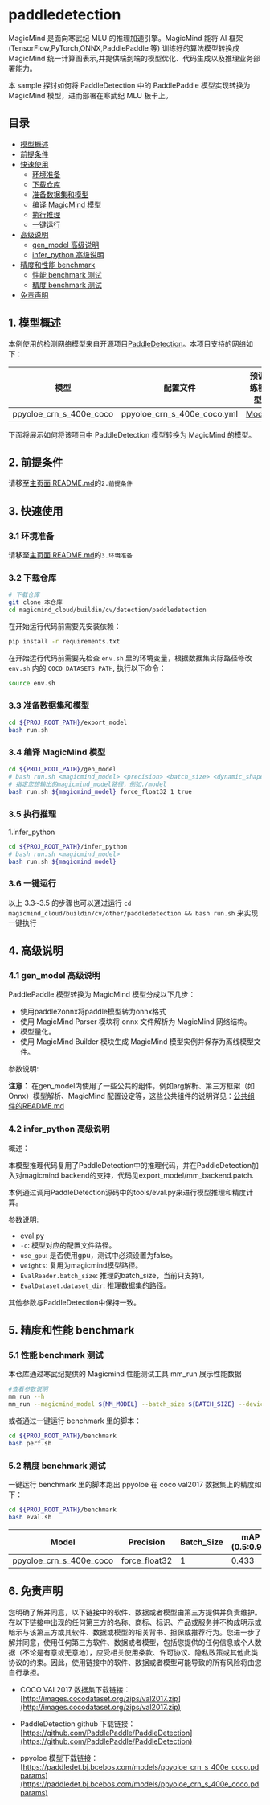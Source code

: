 # paddledetection

MagicMind 是面向寒武纪 MLU 的推理加速引擎。MagicMind 能将 AI 框架(TensorFlow,PyTorch,ONNX,PaddlePaddle 等) 训练好的算法模型转换成 MagicMind 统一计算图表示,并提供端到端的模型优化、代码生成以及推理业务部署能力。

本 sample 探讨如何将 PaddleDetection 中的 PaddlePaddle 模型实现转换为 MagicMind 模型，进而部署在寒武纪 MLU 板卡上。

## 目录

- [模型概述](#1-模型概述)
- [前提条件](#2-前提条件)
- [快速使用](#3-快速使用)
  - [环境准备](#31-环境准备)
  - [下载仓库](#32-下载仓库)
  - [准备数据集和模型](#33-准备数据集和模型)
  - [编译 MagicMind 模型](#34-编译-magicmind-模型)
  - [执行推理](#35-执行推理)
  - [一键运行](#36-一键运行)
- [高级说明](#4高级说明)
  - [gen_model 高级说明](#41-gen_model-高级说明)
  - [infer_python 高级说明](#42-infer_python-高级说明)
- [精度和性能 benchmark](#5-精度和性能-benchmark)
  - [性能 benchmark 测试](#51-性能-benchmark-测试)
  - [精度 benchmark 测试](#52-精度-benchmark-测试)
- [免责声明](#6-免责声明)

## 1. 模型概述

本例使用的检测网络模型来自开源项目[PaddleDetection](https://github.com/PaddlePaddle/PaddleDetection)。本项目支持的网络如下：

| 模型  | 配置文件           | 预训练模型 |  
| ----- | ------------------- | ---------- | 
| ppyoloe_crn_s_400e_coco | ppyoloe_crn_s_400e_coco.yml | [Model](https://paddledet.bj.bcebos.com/models/ppyoloe_crn_s_400e_coco.pdparams)          | 

下面将展示如何将该项目中 PaddleDetection 模型转换为 MagicMind 的模型。

## 2. 前提条件

请移至[主页面 README.md](../../../../README.md)的`2.前提条件`

## 3. 快速使用

### 3.1 环境准备

请移至[主页面 README.md](../../../../README.md)的`3.环境准备`

### 3.2 下载仓库

```bash
# 下载仓库
git clone 本仓库
cd magicmind_cloud/buildin/cv/detection/paddledetection
```

在开始运行代码前需要先安装依赖：

```bash
pip install -r requirements.txt
```

在开始运行代码前需要先检查 `env.sh` 里的环境变量，根据数据集实际路径修改 `env.sh` 内的 `COCO_DATASETS_PATH`, 执行以下命令：

```bash
source env.sh
```

### 3.3 准备数据集和模型

```bash
cd ${PROJ_ROOT_PATH}/export_model
bash run.sh
```

### 3.4 编译 MagicMind 模型

```bash
cd ${PROJ_ROOT_PATH}/gen_model
# bash run.sh <magicmind_model> <precision> <batch_size> <dynamic_shape>
# 指定您想输出的magicmind_model路径，例如./model
bash run.sh ${magicmind_model} force_float32 1 true
```

### 3.5 执行推理

1.infer_python

```bash
cd ${PROJ_ROOT_PATH}/infer_python
# bash run.sh <magicmind_model>
bash run.sh ${magicmind_model}
```

### 3.6 一键运行

以上 3.3~3.5 的步骤也可以通过运行 `cd magicmind_cloud/buildin/cv/other/paddledetection && bash run.sh` 来实现一键执行

## 4. 高级说明

### 4.1 gen_model 高级说明

PaddlePaddle 模型转换为 MagicMind 模型分成以下几步：

- 使用paddle2onnx将paddle模型转为onnx格式
- 使用 MagicMind Parser 模块将 onnx 文件解析为 MagicMind 网络结构。
- 模型量化。
- 使用 MagicMind Builder 模块生成 MagicMind 模型实例并保存为离线模型文件。

参数说明:

**注意：**
在gen_model内使用了一些公共的组件，例如arg解析、第三方框架（如Onnx）模型解析、MagicMind 配置设定等，这些公共组件的说明详见：[公共组件的README.md](../../../python_common/README.md)

### 4.2 infer_python 高级说明

概述：

本模型推理代码复用了PaddleDetection中的推理代码，并在PaddleDetection加入对magicmind backend的支持，代码见export_model/mm_backend.patch.

本例通过调用PaddleDetection源码中的tools/eval.py来进行模型推理和精度计算。

参数说明:
- eval.py
- `-c`: 模型对应的配置文件路径。
- `use_gpu`: 是否使用gpu，测试中必须设置为false。
- `weights`: 复用为magicmind模型路径。
- `EvalReader.batch_size`: 推理的batch_size，当前只支持1。
- `EvalDataset.dataset_dir`: 推理数据集的路径。

其他参数与PaddleDetection中保持一致。


## 5. 精度和性能 benchmark

### 5.1 性能 benchmark 测试

本仓库通过寒武纪提供的 Magicmind 性能测试工具 mm_run 展示性能数据

```bash
#查看参数说明
mm_run --h
mm_run --magicmind_model ${MM_MODEL} --batch_size ${BATCH_SIZE} --devices ${DEV_ID} --threads 1 --iterations 1000
```

或者通过一键运行 benchmark 里的脚本：

```bash
cd ${PROJ_ROOT_PATH}/benchmark
bash perf.sh
```

### 5.2 精度 benchmark 测试

一键运行 benchmark 里的脚本跑出 ppyoloe 在 coco val2017 数据集上的精度如下：

```bash
cd ${PROJ_ROOT_PATH}/benchmark
bash eval.sh
```

| Model | Precision           | Batch_Size    | mAP (0.5:0.95) | mAP (0.5) |
| ----- | ------------------- | ----------    | -------------- | --------- |
| ppyoloe_crn_s_400e_coco | force_float32       | 1           | 0.433 | 0.599 |

## 6. 免责声明

您明确了解并同意，以下链接中的软件、数据或者模型由第三方提供并负责维护。在以下链接中出现的任何第三方的名称、商标、标识、产品或服务并不构成明示或暗示与该第三方或其软件、数据或模型的相关背书、担保或推荐行为。您进一步了解并同意，使用任何第三方软件、数据或者模型，包括您提供的任何信息或个人数据（不论是有意或无意地），应受相关使用条款、许可协议、隐私政策或其他此类协议的约束。因此，使用链接中的软件、数据或者模型可能导致的所有风险将由您自行承担。

- COCO VAL2017 数据集下载链接：[http://images.cocodataset.org/zips/val2017.zip](http://images.cocodataset.org/zips/val2017.zip)

- PaddleDetection github 下载链接：[https://github.com/PaddlePaddle/PaddleDetection](https://github.com/PaddlePaddle/PaddleDetection)

- ppyoloe 模型下载链接：[https://paddledet.bj.bcebos.com/models/ppyoloe_crn_s_400e_coco.pdparams](https://paddledet.bj.bcebos.com/models/ppyoloe_crn_s_400e_coco.pdparams)
